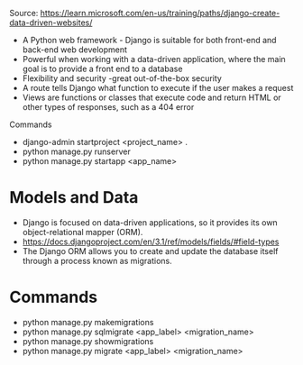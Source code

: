 Source: https://learn.microsoft.com/en-us/training/paths/django-create-data-driven-websites/    

* A Python web framework - Django is suitable for both front-end and back-end web development
* Powerful when working with a data-driven application, where the main goal is to provide a front end to a database
* Flexibility and security -great out-of-the-box security
* A route tells Django what function to execute if the user makes a request
* Views are functions or classes that execute code and return HTML or other types of responses, such as a 404 error

Commands
* django-admin startproject <project_name> .
* python manage.py runserver
* python manage.py startapp <app_name>

# Models and Data
* Django is focused on data-driven applications, so it provides its own object-relational mapper (ORM).
* https://docs.djangoproject.com/en/3.1/ref/models/fields/#field-types  
* The Django ORM allows you to create and update the database itself through a process known as migrations.

# Commands
* python manage.py makemigrations
* python manage.py sqlmigrate <app_label> <migration_name>
* python manage.py showmigrations
* python manage.py migrate <app_label> <migration_name>